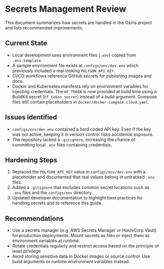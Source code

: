 # Secrets Management Review

This document summarizes how secrets are handled in the Osiris project and lists
recommended improvements.

## Current State

* Local development uses environment files (`.env`) copied from `.env.template`.
* A sample environment file exists at `configs/env/dev.env` which previously
  included a real looking `POLYGON_API_KEY`.
* CI/CD workflows reference GitHub secrets for publishing images and docs.
* Docker and Kubernetes manifests rely on environment variables for injecting
  credentials. The `HF_TOKEN` is now provided at build time using a BuildKit
  secret (`hf_token_secret`) instead of a build argument. Compose files still
  contain placeholders in `docker/docker-compose.cloud.yaml`.

## Issues Identified

* `configs/env/dev.env` contained a hard coded API key. Even if the key was not
  active, keeping it in version control risks accidental exposure.
* The repository lacked a `.gitignore`, increasing the chance of committing
  local `.env` files containing credentials.

## Hardening Steps

1. Replaced the `POLYGON_API_KEY` value in `configs/env/dev.env` with a placeholder
   and documented that real values belong in untracked `.env` files.
2. Added a `.gitignore` that excludes common secret locations such as `.env`
   files and the `configs/env` directory.
3. Updated developer documentation to highlight best practices for handling
   secrets and to reference this guide.

## Recommendations

* Use a secrets manager (e.g. AWS Secrets Manager or HashiCorp Vault) for
  production deployments. Mount secrets as files or inject them as environment
  variables at runtime.
* Rotate credentials regularly and restrict access based on the principle of
  least privilege.
* Avoid storing sensitive data in Docker images or source control. Use build
  arguments or runtime environment variables instead.


